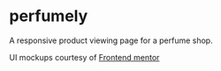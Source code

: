 # perfumely   

A responsive product viewing page for a perfume shop.  

UI mockups courtesy of [Frontend mentor](https://www.frontendmentor.io/challenges/product-preview-card-component-GO7UmttRfa)
